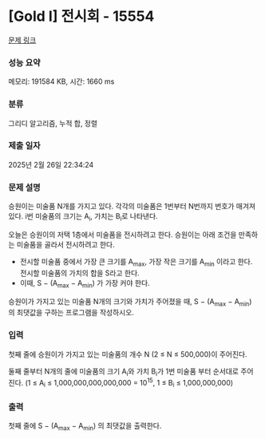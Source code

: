 # [Gold I] 전시회 - 15554 

[문제 링크](https://www.acmicpc.net/problem/15554) 

### 성능 요약

메모리: 191584 KB, 시간: 1660 ms

### 분류

그리디 알고리즘, 누적 합, 정렬

### 제출 일자

2025년 2월 26일 22:34:24

### 문제 설명

<p>승원이는 미술품 N개를 가지고 있다. 각각의 미술품은 1번부터 N번까지 번호가 매겨져 있다. i번 미술품의 크기는 A<sub>i</sub>, 가치는 B<sub>i</sub>로 나타낸다.</p>

<p>오늘은 승원이의 저택 1층에서 미술품을 전시하려고 한다. 승원이는 아래 조건을 만족하는 미술품을 골라서 전시하려고 한다.</p>

<ul>
	<li>전시할 미술품 중에서 가장 큰 크기를 A<sub>max</sub>, 가장 작은 크기를 A<sub>min</sub> 이라고 한다. 전시할 미술품의 가치의 합을 S라고 한다.</li>
	<li>이때, S − (A<sub>max</sub> − A<sub>min</sub>) 가 가장 커야 한다.</li>
</ul>

<p>승원이가 가지고 있는 미술품 N개의 크기와 가치가 주어졌을 때, S − (A<sub>max</sub> − A<sub>min</sub>) 의 최댓값을 구하는 프로그램을 작성하시오.</p>

### 입력 

 <p>첫째 줄에 승원이가 가지고 있는 미술품의 개수 N (2 ≤ N ≤ 500,000)이 주어진다.</p>

<p>둘째 줄부터 N개의 줄에 미술품의 크기 A<sub>i</sub>와 가치 B<sub>i</sub>가 1번 미술품 부터 순서대로 주어진다. (1 ≤ A<sub>i</sub> ≤ 1,000,000,000,000,000 = 10<sup>15</sup>, 1 ≤ B<sub>i</sub> ≤ 1,000,000,000)</p>

### 출력 

 <p>첫째 줄에  S − (A<sub>max</sub> − A<sub>min</sub>) 의 최댓값을 출력한다.</p>

